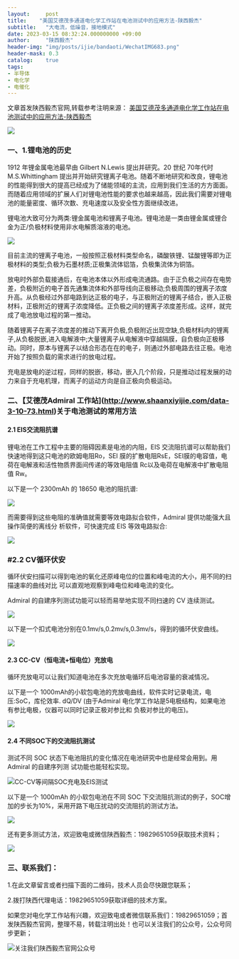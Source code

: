 ```yaml
---
layout:     post
title:    "美国艾德茂多通道电化学工作站在电池测试中的应用方法-陕西毅杰"
subtitle:   "大电流，低噪音，接地模式"
date: 2023-03-15 08:32:24.000000000 +09:00
author:     "陕西毅杰"
header-img: "img/posts/ijie/bandaoti/WechatIMG683.png"
header-mask: 0.3
catalog:    true
tags:
- 半导体
- 电化学
- 电催化
---
```


文章首发陕西毅杰官网,转载参考注明来源：
[美国艾德茂多通道电化学工作站在电池测试中的应用方法-陕西毅杰](http://www.shaanxiyijie.com/data-4-3-110.html)

![](https://yizibi.github.io/img/posts/ijie/admiral/美国艾德茂多通道工作站plus.png)

### 一、1.锂电池的历史

1912 年锂金属电池最早由 Gilbert N.Lewis 提出并研究。20 世纪 70年代时 M.S.Whittingham 提出并开始研究锂离子电池。随着不断地研究和改良，锂电池的性能得到很大的提高已经成为了储能领域的主流，应用到我们生活的方方面面。而随着应用领域的扩展人们对锂电池性能的要求也越来越高，因此我们需要对锂电池的能量密度、循环次数、充电速度以及安全性方面继续改进。

锂电池大致可分为两类:锂金属电池和锂离子电池。锂电池是一类由锂金属或锂合金为正/负极材料使用非水电解质溶液的电池。

![](https://yizibi.github.io/img/posts/ijie/admiral/锂离子原理.png)

目前主流的锂离子电池，一般按照正极材料类型命名，磷酸铁锂、锰酸锂等即为正极材料的类型;负极为石墨材质;正极集流体铝箔，负极集流体为铜箔。

放电时外部负载接通后，在电池本体以外形成电流通路。由于正负极之间存在电势差，负极附近的电子首先通集流体和外部导线向正极移动;负极周围的锂离子浓度升高。从负极经过外部电路到达正极的电子，与正极附近的锂离子结合，嵌入正极材料，正极附近的锂离子浓度降低。正负极之间的锂离子浓度差形成。这样，就完成了电池放电过程的第一推动。

随着锂离子在离子浓度差的推动下离开负极,负极附近出现空缺,负极材料内的锂离子,从负极脱嵌,进入电解液中;大量锂离子从电解液中穿越隔膜，自负极向正极移动。同时，原本与锂离子以结合形态在在的电子，则通过外部电路去往正极。电池开始了按照负载的需求进行的放电过程。

充电是放电的逆过程，同样的脱嵌，移动，嵌入几个阶段，只是推动过程发展的动力来自于充电机理，而离子的运动方向是自正极向负极运动。

### 二、【艾德茂Admiral 工作站](http://www.shaanxiyijie.com/data-3-10-73.html)关于电池测试的常用方法

#### 2.1 EIS交流阻抗谱

锂电池在工作工程中主要的阻碍因素是电池的内阻，EIS 交流阻抗谱可以帮助我们快速地得到这只电池的欧姆电阻Ro，SEI 膜的扩散电阻RsE，SEI膜的电容值，电荷在电解液和活性物质界面间传递的等效电阻值 Rc以及电荷在电解液中扩散电阻值 Rw。

以下是一个 2300mAh 的 18650 电池的阻抗谱:

![](https://yizibi.github.io/img/posts/ijie/admiral/美国艾德茂EIS交流阻抗谱.png)

而需要得到这些电阻的准确值就需要等效电路拟合软件，Admiral 提供功能强大且操作简便的离线分 析软件，可快速完成 EIS 等效电路拟合:

![](https://yizibi.github.io/img/posts/ijie/admiral/美国艾德茂EIS交流拟合.png)

### #2.2 CV循环伏安

循环伏安扫描可以得到电池的氧化还原峰电位的位置和峰电流的大小，用不同的扫描速率的曲线对比 可以直观地观察到峰电位和峰电流的变化。

Admiral 的自建序列测试功能可以轻而易举地实现不同扫速的 CV 连续测试。

![](https://yizibi.github.io/img/posts/ijie/admiral/CV连续测试.png)

以下是一个扣式电池分别在0.1mv/s,0.2mv/s,0.3mv/s，得到的循环伏安曲线。

![](https://yizibi.github.io/img/posts/ijie/admiral/循环伏安曲线.png)

#### 2.3 CC-CV（恒电流+恒电位）充放电

循环充放电可以让我们知道电池在多次充放电循环后电池容量的衰减情况。

以下是一个 1000mAh的小软包电池的充放电曲线，软件实时记录电流，电压:SoC，库伦效率. dQ/DV (由于Admiral 电化学工作站是5电极结构，如果电池有参比电极，仪器可以同时记录正极对参比和 负极对参比的电压)。

![](https://yizibi.github.io/img/posts/ijie/admiral/CC-CV恒电流+恒电位充放电.png)

#### 2.4 不同SOC下的交流阻抗测试

测试不同 SOC 状态下电池阻抗的变化情况在电池研究中也是经常会用到。用 Admiral 的自建序列测 试功能也能轻松实现。

![CC-CV等间隔SOC充电及EIS测试](https://yizibi.github.io/img/posts/ijie/admiral/CV连续测试.png)

以下是一个 1000mAh 的小软包电池在不同 SOC 下交流阻抗测试的例子，SOC增加的步长为10%，采用开路下电压扰动的交流阻抗的测试方法。

![](https://yizibi.github.io/img/posts/ijie/admiral/不同步长交流阻抗.png)

还有更多测试方法，欢迎致电或微信陕西毅杰：19829651059获取技术资料；

![](https://yizibi.github.io/img/posts/ijie/admiral/美国艾德茂电化学工作站plus.png)

### 三、联系我们：

1.在此文章留言或者扫描下面的二维码，技术人员会尽快跟您联系；

2.拨打陕西代理电话：19829651059获取详细的技术方案。

如果您对电化学工作站有兴趣，欢迎致电或者微信联系我们：19829651059；首发陕西毅杰官网，整理不易，转载注明出处！也可以关注我们的公众号，公众号同步更新；

![关注我们陕西毅杰官网公众号](https://yizibi.github.io/img/posts/ijie/shamoji/陕西毅杰慧慧云选公众号搜一搜.png)
